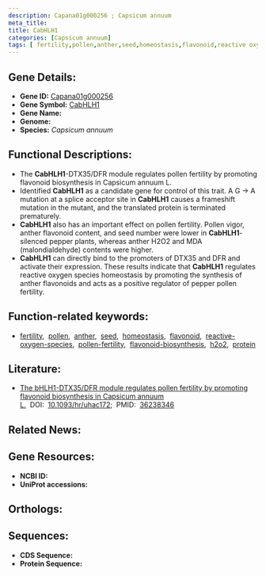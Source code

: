 ```yaml
---
description: Capana01g000256 ; Capsicum annuum
meta_title:
title: CabHLH1
categories: [Capsicum annuum]
tags: [ fertility,pollen,anther,seed,homeostasis,flavonoid,reactive oxygen species,pollen fertility,flavonoid biosynthesis,h2o2,protein ]
---
```


## Gene Details:
- **Gene ID:** [Capana01g000256]()
- **Gene Symbol:** <u>CabHLH1</u>
- **Gene Name:** 
- **Genome:** []()
- **Species:** *Capsicum annuum*

## Functional Descriptions:
   - The **CabHLH1**-DTX35/DFR module regulates pollen fertility by promoting flavonoid biosynthesis in Capsicum annuum L.
   - Identified **CabHLH1** as a candidate gene for control of this trait. A G → A mutation at a splice acceptor site in **CabHLH1** causes a frameshift mutation in the mutant, and the translated protein is terminated prematurely.
   - **CabHLH1** also has an important effect on pollen fertility. Pollen vigor, anther flavonoid content, and seed number were lower in **CabHLH1**-silenced pepper plants, whereas anther H2O2 and MDA (malondialdehyde) contents were higher.
   - **CabHLH1** can directly bind to the promoters of DTX35 and DFR and activate their expression. These results indicate that **CabHLH1** regulates reactive oxygen species homeostasis by promoting the synthesis of anther flavonoids and acts as a positive regulator of pepper pollen fertility.

## Function-related keywords:
   - [fertility](/tags/fertility/),&nbsp;&nbsp;[pollen](/tags/pollen/),&nbsp;&nbsp;[anther](/tags/anther/),&nbsp;&nbsp;[seed](/tags/seed/),&nbsp;&nbsp;[homeostasis](/tags/homeostasis/),&nbsp;&nbsp;[flavonoid](/tags/flavonoid/),&nbsp;&nbsp;[reactive-oxygen-species](/tags/reactive-oxygen-species/),&nbsp;&nbsp;[pollen-fertility](/tags/pollen-fertility/),&nbsp;&nbsp;[flavonoid-biosynthesis](/tags/flavonoid-biosynthesis/),&nbsp;&nbsp;[h2o2](/tags/h2o2/),&nbsp;&nbsp;[protein](/tags/protein/)

## Literature:
   - [The bHLH1-DTX35/DFR module regulates pollen fertility by promoting flavonoid biosynthesis in Capsicum annuum L.](https://doi.org/10.1093/hr/uhac172)&nbsp;&nbsp;DOI:&nbsp;&nbsp;[10.1093/hr/uhac172](https://doi.org/10.1093/hr/uhac172);&nbsp;&nbsp;PMID:&nbsp;&nbsp;[36238346](https://pubmed.ncbi.nlm.nih.gov/36238346/)

## Related News:

## Gene Resources:
- **NCBI ID:**  [](https://www.ncbi.nlm.nih.gov/gene/?term=)
- **UniProt accessions:**  [](https://www.uniprot.org/uniprotkb//entry)

## Orthologs:

## Sequences:
- **CDS Sequence:**
- **Protein Sequence:**
